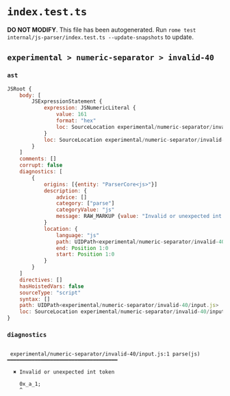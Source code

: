 # `index.test.ts`

**DO NOT MODIFY**. This file has been autogenerated. Run `rome test internal/js-parser/index.test.ts --update-snapshots` to update.

## `experimental > numeric-separator > invalid-40`

### `ast`

```javascript
JSRoot {
	body: [
		JSExpressionStatement {
			expression: JSNumericLiteral {
				value: 161
				format: "hex"
				loc: SourceLocation experimental/numeric-separator/invalid-40/input.js 1:0-1:6
			}
			loc: SourceLocation experimental/numeric-separator/invalid-40/input.js 1:0-1:7
		}
	]
	comments: []
	corrupt: false
	diagnostics: [
		{
			origins: [{entity: "ParserCore<js>"}]
			description: {
				advice: []
				category: ["parse"]
				categoryValue: "js"
				message: RAW_MARKUP {value: "Invalid or unexpected int token"}
			}
			location: {
				language: "js"
				path: UIDPath<experimental/numeric-separator/invalid-40/input.js>
				end: Position 1:0
				start: Position 1:0
			}
		}
	]
	directives: []
	hasHoistedVars: false
	sourceType: "script"
	syntax: []
	path: UIDPath<experimental/numeric-separator/invalid-40/input.js>
	loc: SourceLocation experimental/numeric-separator/invalid-40/input.js 1:0-2:0
}
```

### `diagnostics`

```

 experimental/numeric-separator/invalid-40/input.js:1 parse(js) ━━━━━━━━━━━━━━━━━━━━━━━━━━━━━━━━━━━━

  ✖ Invalid or unexpected int token

    0x_a_1;
    ^


```
